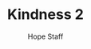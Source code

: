 ---
image: /assets/img/kl/kl_kindness_2.png
title: Kindness 2
number: 2
categories:
  - Meditations
  - Virtues
  - Kindness
author: Hope Staff
notes: Kindness 2
embed: >-
  EMBED_GOES_HERE
transcript: >-
  SOME LINES OF TEXT START HERE
---